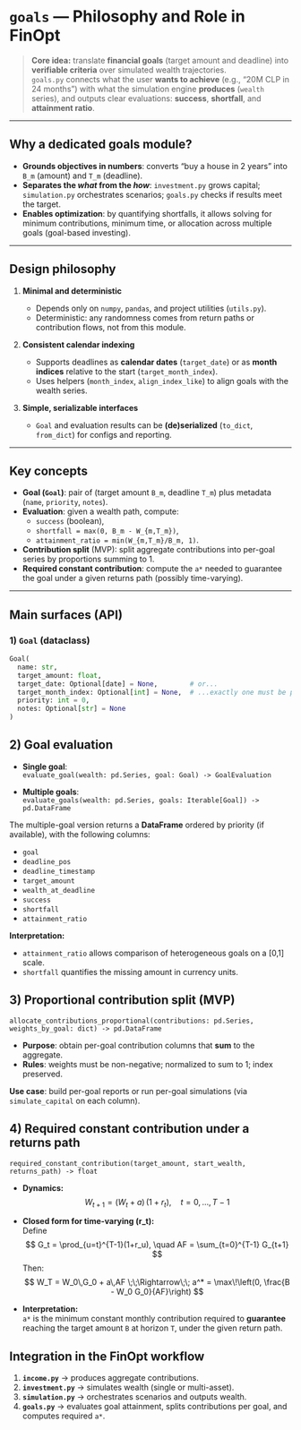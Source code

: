 # `goals` — Philosophy and Role in FinOpt

> **Core idea:** translate **financial goals** (target amount and deadline) into **verifiable criteria** over simulated wealth trajectories.  
> `goals.py` connects what the user **wants to achieve** (e.g., “20M CLP in 24 months”) with what the simulation engine **produces** (`wealth` series), and outputs clear evaluations: **success**, **shortfall**, and **attainment ratio**.

---

## Why a dedicated goals module?

- **Grounds objectives in numbers**: converts “buy a house in 2 years” into `B_m` (amount) and `T_m` (deadline).  
- **Separates the *what* from the *how***: `investment.py` grows capital; `simulation.py` orchestrates scenarios; `goals.py` checks if results meet the target.  
- **Enables optimization**: by quantifying shortfalls, it allows solving for minimum contributions, minimum time, or allocation across multiple goals (goal-based investing).

---

## Design philosophy

1. **Minimal and deterministic**  
   - Depends only on `numpy`, `pandas`, and project utilities (`utils.py`).  
   - Deterministic: any randomness comes from return paths or contribution flows, not from this module.

2. **Consistent calendar indexing**  
   - Supports deadlines as **calendar dates** (`target_date`) or as **month indices** relative to the start (`target_month_index`).  
   - Uses helpers (`month_index`, `align_index_like`) to align goals with the wealth series.

3. **Simple, serializable interfaces**  
   - `Goal` and evaluation results can be **(de)serialized** (`to_dict`, `from_dict`) for configs and reporting.

---

## Key concepts

- **Goal (`Goal`)**: pair of (target amount `B_m`, deadline `T_m`) plus metadata (`name`, `priority`, `notes`).  
- **Evaluation**: given a wealth path, compute:  
  - `success` (boolean),  
  - `shortfall = max(0, B_m - W_{m,T_m})`,  
  - `attainment_ratio = min(W_{m,T_m}/B_m, 1)`.  
- **Contribution split** (MVP): split aggregate contributions into per-goal series by proportions summing to 1.  
- **Required constant contribution**: compute the `a*` needed to guarantee the goal under a given returns path (possibly time-varying).

---

## Main surfaces (API)

### 1) `Goal` (dataclass)
```python
Goal(
  name: str,
  target_amount: float,
  target_date: Optional[date] = None,        # or...
  target_month_index: Optional[int] = None,  # ...exactly one must be provided
  priority: int = 0,
  notes: Optional[str] = None
)
```

## 2) Goal evaluation

- **Single goal**:  
  `evaluate_goal(wealth: pd.Series, goal: Goal) -> GoalEvaluation`

- **Multiple goals**:  
  `evaluate_goals(wealth: pd.Series, goals: Iterable[Goal]) -> pd.DataFrame`

The multiple-goal version returns a **DataFrame** ordered by priority (if available), with the following columns:

- `goal`  
- `deadline_pos`  
- `deadline_timestamp`  
- `target_amount`  
- `wealth_at_deadline`  
- `success`  
- `shortfall`  
- `attainment_ratio`

**Interpretation:**  
- `attainment_ratio` allows comparison of heterogeneous goals on a [0,1] scale.  
- `shortfall` quantifies the missing amount in currency units.

## 3) Proportional contribution split (MVP)

`allocate_contributions_proportional(contributions: pd.Series, weights_by_goal: dict) -> pd.DataFrame`

- **Purpose**: obtain per-goal contribution columns that **sum** to the aggregate.  
- **Rules**: weights must be non-negative; normalized to sum to 1; index preserved.

**Use case**: build per-goal reports or run per-goal simulations (via `simulate_capital` on each column).

## 4) Required constant contribution under a returns path

`required_constant_contribution(target_amount, start_wealth, returns_path) -> float`

- **Dynamics:**
$$
W_{t+1} = (W_t + a)\,(1 + r_t), \quad t=0,\dots,T-1
$$

- **Closed form for time-varying \(r_t\):**  
Define 
$$
G_t = \prod_{u=t}^{T-1}(1+r_u), \quad
AF = \sum_{t=0}^{T-1} G_{t+1}
$$
Then:
$$
W_T = W_0\,G_0 + a\,AF \;\;\Rightarrow\;\;
a^* = \max\!\left(0, \frac{B - W_0 G_0}{AF}\right)
$$

- **Interpretation:**  
  `a*` is the minimum constant monthly contribution required to **guarantee** reaching the target amount `B` at horizon `T`, under the given return path.

## Integration in the FinOpt workflow

1. **`income.py`** → produces aggregate contributions.  
2. **`investment.py`** → simulates wealth (single or multi-asset).  
3. **`simulation.py`** → orchestrates scenarios and outputs wealth.  
4. **`goals.py`** → evaluates goal attainment, splits contributions per goal, and computes required `a*`.
